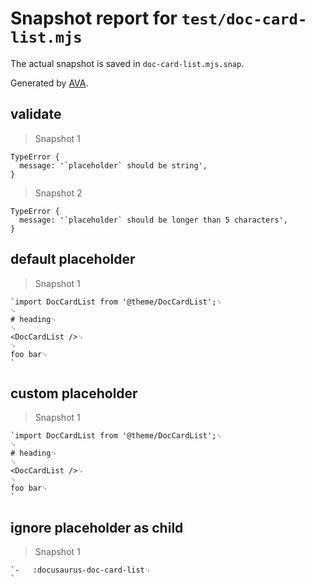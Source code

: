 # Snapshot report for `test/doc-card-list.mjs`

The actual snapshot is saved in `doc-card-list.mjs.snap`.

Generated by [AVA](https://avajs.dev).

## validate

> Snapshot 1

    TypeError {
      message: '`placeholder` should be string',
    }

> Snapshot 2

    TypeError {
      message: '`placeholder` should be longer than 5 characters',
    }

## default placeholder

> Snapshot 1

    `import DocCardList from '@theme/DocCardList';␊
    ␊
    # heading␊
    ␊
    <DocCardList />␊
    ␊
    foo bar␊
    `

## custom placeholder

> Snapshot 1

    `import DocCardList from '@theme/DocCardList';␊
    ␊
    # heading␊
    ␊
    <DocCardList />␊
    ␊
    foo bar␊
    `

## ignore placeholder as child

> Snapshot 1

    `-   :docusaurus-doc-card-list␊
    `
